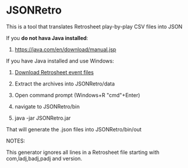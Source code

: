 # JSONRetro
This is a tool that translates Retrosheet play-by-play CSV files into JSON


If you **do not hava Java installed**:

1. https://java.com/en/download/manual.jsp
 

If you have Java installed and use Windows:

1. [Download Retrosheet event files](http://www.retrosheet.org/game.htm)

2. Extract the archives into JSONRetro/data

3. Open command prompt (Windows+R "cmd"+Enter)

4. navigate to JSONRetro/bin

5. java -jar JSONRetro.jar

That will generate the .json files into JSONRetro/bin/out



NOTES:

This generator ignores all lines in a Retrosheet file starting with com,ladj,badj,padj and version.
